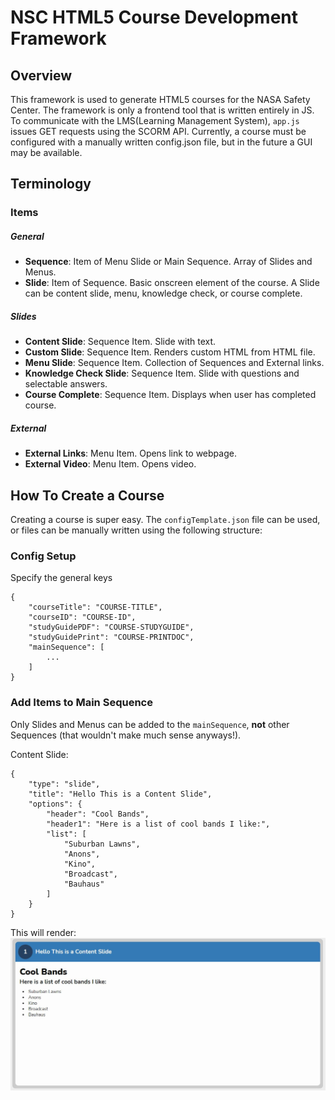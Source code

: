 # NSC HTML5 Course Development Framework
## Overview
This framework is used to generate HTML5 courses for the NASA Safety Center. The framework is only a frontend tool that is written entirely in JS. To communicate with the LMS\(Learning Management System\), `app.js` issues GET requests using the SCORM API. Currently, a course must be configured with a manually written config.json file, but in the future a GUI may be available.

## Terminology
### Items
##### General
- **Sequence**: Item of Menu Slide or Main Sequence. Array of Slides and Menus.
- **Slide**: Item of Sequence. Basic onscreen element of the course. A Slide can be content slide, menu, knowledge check, or course complete. 

##### Slides
- **Content Slide**: Sequence Item. Slide with text.
- **Custom Slide**: Sequence Item. Renders custom HTML from HTML file.
- **Menu Slide**: Sequence Item. Collection of Sequences and External links.
- **Knowledge Check Slide**: Sequence Item. Slide with questions and selectable answers.
- **Course Complete**: Sequence Item. Displays when user has completed course.

##### External
- **External Links**: Menu Item. Opens link to webpage.
- **External Video**: Menu Item. Opens video.


## How To Create a Course
Creating a course is super easy. The `configTemplate.json` file can be used, or files can be manually written using the following structure:

### Config Setup
Specify the general keys
```
{
    "courseTitle": "COURSE-TITLE",
    "courseID": "COURSE-ID",
    "studyGuidePDF": "COURSE-STUDYGUIDE",
    "studyGuidePrint": "COURSE-PRINTDOC",
    "mainSequence": [
        ...
    ]
}
```
### Add Items to Main Sequence
Only Slides and Menus can be added to the `mainSequence`, **not** other Sequences \(that wouldn't make much sense anyways!\).

Content Slide:
```
{
    "type": "slide",
    "title": "Hello This is a Content Slide",
    "options": {
        "header": "Cool Bands",
        "header1": "Here is a list of cool bands I like:",
        "list": [
            "Suburban Lawns",
            "Anons",
            "Kino",
            "Broadcast",
            "Bauhaus"
        ] 
    }
}
```

This will render: 
![Content Slide Example](./media/contentExample.jpg?raw=true "Content Example")
